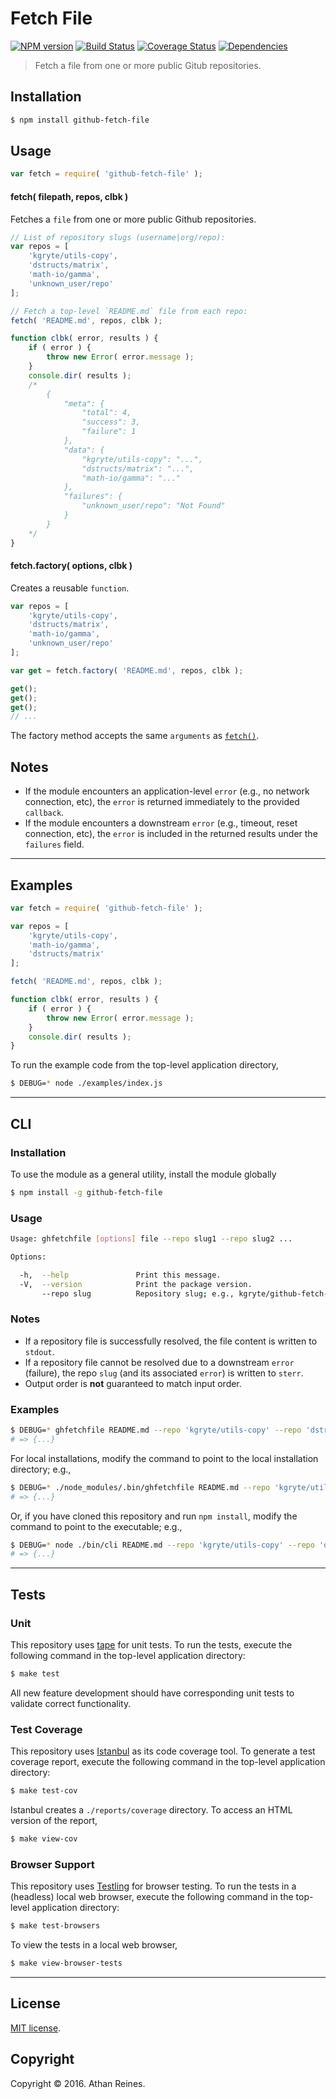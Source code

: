 Fetch File
===
[![NPM version][npm-image]][npm-url] [![Build Status][build-image]][build-url] [![Coverage Status][coverage-image]][coverage-url] [![Dependencies][dependencies-image]][dependencies-url]

> Fetch a file from one or more public Gitub repositories.


## Installation

``` bash
$ npm install github-fetch-file
```


## Usage

``` javascript
var fetch = require( 'github-fetch-file' );
```

<a name="fetch"></a>
#### fetch( filepath, repos, clbk )

Fetches a `file` from one or more public Github repositories.

``` javascript
// List of repository slugs (username|org/repo):
var repos = [
	'kgryte/utils-copy',
	'dstructs/matrix',
	'math-io/gamma',
	'unknown_user/repo'
];

// Fetch a top-level `README.md` file from each repo:
fetch( 'README.md', repos, clbk );

function clbk( error, results ) {
	if ( error ) {
		throw new Error( error.message );
	}
	console.dir( results );
	/*
		{
			"meta": {
				"total": 4,
				"success": 3,
				"failure": 1
			},
			"data": {
				"kgryte/utils-copy": "...",
				"dstructs/matrix": "...",
				"math-io/gamma": "..."
			},
			"failures": {
				"unknown_user/repo": "Not Found"
			}
		}
	*/
}
```


#### fetch.factory( options, clbk )

Creates a reusable `function`.

``` javascript
var repos = [
	'kgryte/utils-copy',
	'dstructs/matrix',
	'math-io/gamma',
	'unknown_user/repo'
];

var get = fetch.factory( 'README.md', repos, clbk );

get();
get();
get();
// ...
```

The factory method accepts the same `arguments` as [`fetch()`](#fetch).


## Notes

*	If the module encounters an application-level `error` (e.g., no network connection, etc), the `error` is returned immediately to the provided `callback`.
*	If the module encounters a downstream `error` (e.g., timeout, reset connection, etc), the `error` is included in the returned results under the `failures` field.


---
## Examples

``` javascript
var fetch = require( 'github-fetch-file' );

var repos = [
	'kgryte/utils-copy',
	'math-io/gamma',
	'dstructs/matrix'
];

fetch( 'README.md', repos, clbk );

function clbk( error, results ) {
	if ( error ) {
		throw new Error( error.message );
	}
	console.dir( results );
}
```

To run the example code from the top-level application directory,

``` bash
$ DEBUG=* node ./examples/index.js
```


---
## CLI

### Installation

To use the module as a general utility, install the module globally

``` bash
$ npm install -g github-fetch-file
```


### Usage

``` bash
Usage: ghfetchfile [options] file --repo slug1 --repo slug2 ...

Options:

  -h,  --help               Print this message.
  -V,  --version            Print the package version.
       --repo slug          Repository slug; e.g., kgryte/github-fetch-file.
```


### Notes

*	If a repository file is successfully resolved, the file content is written to `stdout`.
*	If a repository file cannot be resolved due to a downstream `error` (failure), the repo `slug` (and its associated `error`) is written to `sterr`.
*	Output order is __not__ guaranteed to match input order.


### Examples

``` bash
$ DEBUG=* ghfetchfile README.md --repo 'kgryte/utils-copy' --repo 'dstructs/matrix' --repo 'math-io/gamma'
# => {...}
```

For local installations, modify the command to point to the local installation directory; e.g., 

``` bash
$ DEBUG=* ./node_modules/.bin/ghfetchfile README.md --repo 'kgryte/utils-copy' --repo 'dstructs/matrix' --repo 'math-io/gamma'
# => {...}
```

Or, if you have cloned this repository and run `npm install`, modify the command to point to the executable; e.g., 

``` bash
$ DEBUG=* node ./bin/cli README.md --repo 'kgryte/utils-copy' --repo 'dstructs/matrix' --repo 'math-io/gamma'
# => {...}
```


---
## Tests

### Unit

This repository uses [tape][tape] for unit tests. To run the tests, execute the following command in the top-level application directory:

``` bash
$ make test
```

All new feature development should have corresponding unit tests to validate correct functionality.


### Test Coverage

This repository uses [Istanbul][istanbul] as its code coverage tool. To generate a test coverage report, execute the following command in the top-level application directory:

``` bash
$ make test-cov
```

Istanbul creates a `./reports/coverage` directory. To access an HTML version of the report,

``` bash
$ make view-cov
```


### Browser Support

This repository uses [Testling][testling] for browser testing. To run the tests in a (headless) local web browser, execute the following command in the top-level application directory:

``` bash
$ make test-browsers
```

To view the tests in a local web browser,

``` bash
$ make view-browser-tests
```

<!-- [![browser support][browsers-image]][browsers-url] -->


---
## License

[MIT license](http://opensource.org/licenses/MIT).


## Copyright

Copyright &copy; 2016. Athan Reines.


[npm-image]: http://img.shields.io/npm/v/github-fetch-file.svg
[npm-url]: https://npmjs.org/package/github-fetch-file

[build-image]: http://img.shields.io/travis/kgryte/github-fetch-file/master.svg
[build-url]: https://travis-ci.org/kgryte/github-fetch-file

[coverage-image]: https://img.shields.io/codecov/c/github/kgryte/github-fetch-file/master.svg
[coverage-url]: https://codecov.io/github/kgryte/github-fetch-file?branch=master

[dependencies-image]: http://img.shields.io/david/kgryte/github-fetch-file.svg
[dependencies-url]: https://david-dm.org/kgryte/github-fetch-file

[dev-dependencies-image]: http://img.shields.io/david/dev/kgryte/github-fetch-file.svg
[dev-dependencies-url]: https://david-dm.org/dev/kgryte/github-fetch-file

[github-issues-image]: http://img.shields.io/github/issues/kgryte/github-fetch-file.svg
[github-issues-url]: https://github.com/kgryte/github-fetch-file/issues

[tape]: https://github.com/substack/tape
[istanbul]: https://github.com/gotwarlost/istanbul
[testling]: https://ci.testling.com
